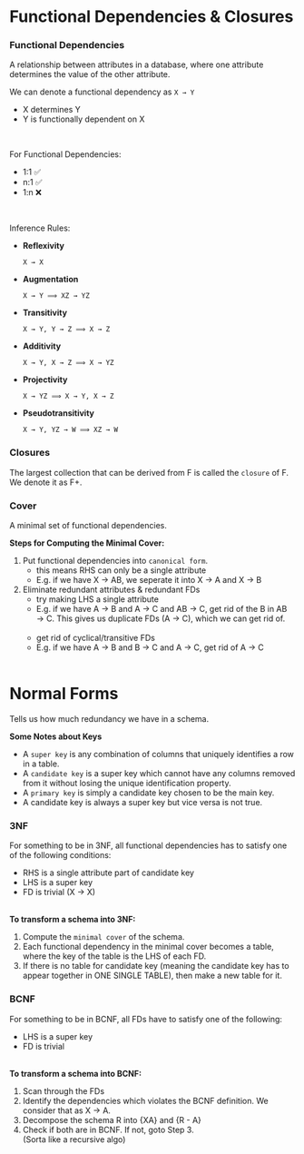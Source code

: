 # Functional Dependencies & Closures

### Functional Dependencies
A relationship between attributes in a database, where one attribute determines the value of the other attribute.
<br>

We can denote a functional dependency as `X → Y`
- X determines Y
- Y is functionally dependent on X
<br>

For Functional Dependencies:
- 1:1 ✅
- n:1 ✅
- 1:n ❌
<br>

Inference Rules:
- **Reflexivity**
    ```
    X → X
    ```
- **Augmentation**
    ```
    X → Y ⟹ XZ → YZ
    ```
- **Transitivity**
    ```
    X → Y, Y → Z ⟹ X → Z
    ```
- **Additivity**
    ```
    X → Y, X → Z ⟹ X → YZ
    ```
- **Projectivity**
    ```
    X → YZ ⟹ X → Y, X → Z
    ```
- **Pseudotransitivity**
    ```
    X → Y, YZ → W ⟹ XZ → W
    ```

### Closures
The largest collection that can be derived from F is called the `closure` of F. We denote it as F+.

### Cover
A minimal set of functional dependencies.

**Steps for Computing the Minimal Cover:**
1. Put functional dependencies into `canonical form`.
    - this means RHS can only be a single attribute
    - E.g. if we have X → AB, we seperate it into X → A and X → B
2. Eliminate redundant attributes & redundant FDs
    - try making LHS a single attribute
    - E.g. if we have A → B and A → C and AB → C, get rid of the B in AB → C. This gives us duplicate FDs (A → C), which we can get rid of.
    <br><br>
    - get rid of cyclical/transitive FDs
    - E.g. if we have A → B and B → C and A → C, get rid of A → C
    <br><br>

# Normal Forms
Tells us how much redundancy we have in a schema.



**Some Notes about Keys**
- A `super key` is any combination of columns that uniquely identifies a row in a table.
- A `candidate key` is a super key which cannot have any columns removed from it without losing the unique identification property.
- A `primary key` is simply a candidate key chosen to be the main key. 
- A candidate key is always a super key but vice versa is not true.

### 3NF
For something to be in 3NF, all functional dependencies has to satisfy one of the following conditions:
- RHS is a single attribute part of candidate key
- LHS is a super key
- FD is trivial (X → X)
<br><br>

**To transform a schema into 3NF:**
1. Compute the `minimal cover` of the schema.
2. Each functional dependency in the minimal cover becomes a table, where the key of the table is the LHS of each FD.
3. If there is no table for candidate key (meaning the candidate key has to appear together in ONE SINGLE TABLE), then make a new table for it.

### BCNF
For something to be in BCNF, all FDs have to satisfy one of the following:
- LHS is a super key
- FD is trivial
<br><br>

**To transform a schema into BCNF:**
1. Scan through the FDs
2. Identify the dependencies which violates the BCNF definition. We consider that as X → A.
3. Decompose the schema R into {XA} and {R - A}
4. Check if both are in BCNF. If not, goto Step 3.\
(Sorta like a recursive algo)
